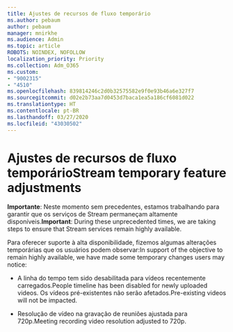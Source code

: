 ```yaml
---
title: Ajustes de recursos de fluxo temporário
ms.author: pebaum
author: pebaum
manager: mnirkhe
ms.audience: Admin
ms.topic: article
ROBOTS: NOINDEX, NOFOLLOW
localization_priority: Priority
ms.collection: Adm_O365
ms.custom:
- "9002315"
- "4510"
ms.openlocfilehash: 839814246c2d0b32575582e9f0e93b46a6e327f7
ms.sourcegitcommit: d02e2b73aa7d0453d7baca1ea5a186cf6081d022
ms.translationtype: HT
ms.contentlocale: pt-BR
ms.lasthandoff: 03/27/2020
ms.locfileid: "43030502"
---
```

# <a name="stream-temporary-feature-adjustments"></a><span data-ttu-id="a0119-102">Ajustes de recursos de fluxo temporário</span><span class="sxs-lookup"><span data-stu-id="a0119-102">Stream temporary feature adjustments</span></span>

<span data-ttu-id="a0119-103">**Importante**: Neste momento sem precedentes, estamos trabalhando para garantir que os serviços de Stream permaneçam altamente disponíveis.</span><span class="sxs-lookup"><span data-stu-id="a0119-103">**Important**: During these unprecedented times, we are taking steps to ensure that Stream services remain highly available.</span></span>

<span data-ttu-id="a0119-104">Para oferecer suporte à alta disponibilidade, fizemos algumas alterações temporárias que os usuários podem observar:</span><span class="sxs-lookup"><span data-stu-id="a0119-104">In support of the objective to remain highly available, we have made some temporary changes users may notice:</span></span> 

- <span data-ttu-id="a0119-105">A linha do tempo tem sido desabilitada para vídeos recentemente carregados.</span><span class="sxs-lookup"><span data-stu-id="a0119-105">People timeline has been disabled for newly uploaded videos.</span></span> <span data-ttu-id="a0119-106">Os vídeos pré-existentes não serão afetados.</span><span class="sxs-lookup"><span data-stu-id="a0119-106">Pre-existing videos will not be impacted.</span></span>

- <span data-ttu-id="a0119-107">Resolução de vídeo na gravação de reuniões ajustada para 720p.</span><span class="sxs-lookup"><span data-stu-id="a0119-107">Meeting recording video resolution adjusted to 720p.</span></span>
